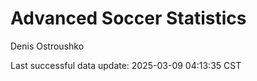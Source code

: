 # Advanced Soccer Statistics
Denis Ostroushko

<!-- gfm -->

Last successful data update: 2025-03-09 04:13:35 CST
